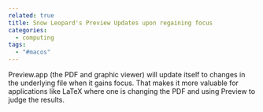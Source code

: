 ```yaml
---
related: true
title: Snow Leopard's Preview Updates upon regaining focus
categories:
  - computing
tags:
  - "#macos"
---
```

Preview.app (the PDF and graphic viewer) will update itself to changes in the
underlying file when it gains focus. That makes it more valuable for
applications like LaTeX where one is changing the PDF and using Preview to
judge the results.

